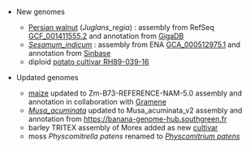 
- New genomes

    - [Persian walnut](/Juglans_regia) (_Juglans_regia_) : assembly from RefSeq [GCF_001411555.2](https://www.ncbi.nlm.nih.gov/assembly/GCF_001411555.2) and annotation from [GigaDB](http://dx.doi.org/10.5524/100735) 
	- [_Sesamum_indicum_](/Sesamum_indicum) : assembly from ENA [GCA_000512975.1](https://www.ebi.ac.uk/ena/data/view/GCA_000512975.1) and annotation from [Sinbase](http://ocri-genomics.org/Sinbase/login.htm)
	- diploid [potato cultivar RH89-039-16](/Solanum_tuberosum/Info/Strains?db=core) 

- Updated genomes
	- [maize](/Zea_mays) updated to Zm-B73-REFERENCE-NAM-5.0 assembly and annotation in collaboration with [Gramene](http://www.gramene.org)
	- [_Musa_acuminata_](/Musa_acuminata) updated to Musa_acuminata_v2 assembly and annotation from <https://banana-genome-hub.southgreen.fr>
	- barley TRITEX assembly of Morex added as new [cultivar](http://staging-plants.ensembl.org/Hordeum_vulgare/Info/Strains?db=core)
	- moss _Physcomitrella patens_ renamed to [_Physcomitrium patens_](/Physcomitrium_patens)

